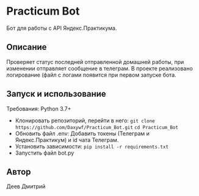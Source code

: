 # Practicum Bot
Бот для работы с API Яндекс.Практикума. 

## Описание
Проверяет статус последней отправленной домашней работы, при изменении отправляет сообщение в телеграм. В проекте реализовано логирование (файл с логами появится при первом запуске бота.

## Запуск и использование
Требования: Python 3.7+
- Клонировать репозиторий, перейти в него: ```git clone https://github.com/Daxywf/Practicum_Bot.git``` ```cd Practicum_Bot```
- Обновить файл .env: Добавить токены (Телеграм и Яндекс.Практикум) и id чата Телеграм.
- Установить зависимости: ```pip install -r requirements.txt```
- Запустить файл bot.py

## Автор

Деев Дмитрий
